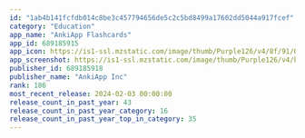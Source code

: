 ```yaml
---
id: "1ab4b141fcfdb014c8be3c457794656de5c2c5bd8499a17602dd5044a917fcef"
category: "Education"
app_name: "AnkiApp Flashcards"
app_id: 689185915
app_icon: https://is1-ssl.mzstatic.com/image/thumb/Purple126/v4/8f/91/02/8f91022c-b088-1eb3-02c4-e51ba9e7b87f/AppIcon-1x_U007epad-85-220.png/1024x1024bb.png
app_screenshot: https://is1-ssl.mzstatic.com/image/thumb/Purple126/v4/bb/57/85/bb5785ef-2b97-571a-a2e8-fb3e37f50daf/585712a5-073d-4f98-842a-d4c1530711c3_iPhone_12_Pro_Max_-_1.jpg/1284x2778bb.png
publisher_id: 689185918
publisher_name: "AnkiApp Inc"
rank: 186
most_recent_release: 2024-02-03 00:00:00
release_count_in_past_year: 43
release_count_in_past_year_category: 16
release_count_in_past_year_top_in_category: 35
---
```

